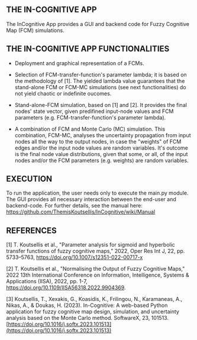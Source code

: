 THE IN-COGNITIVE APP
--------------------
The InCognitive App provides a GUI and backend code for Fuzzy Cognitive
Map (FCM) simulations.


THE IN-COGNITIVE APP FUNCTIONALITIES
------------------------------------
- Deployment and graphical representation of a FCMs.

- Selection of FCM-transfer-function's parameter lambda; it is based on
  the methodology of [1]. The yielded lambda value guarantees that the
  stand-alone FCM or FCM-MC simulations (see next functionalities) do not
  yield chaotic or indefinite oucomes.

- Stand-alone-FCM simulation, based on [1] and [2]. It provides the final
  nodes' state vector, given predifined input-node values and FCM parameters
  (e.g. FCM-transfer-function's parameter lambda).

- A combination of FCM and Monte Carlo (MC) simulation. This combination,
  FCM-MC, analyses the uncertainty propagation from input nodes all the way
  to the output nodes, in case the "weights" of FCM edges and/or the input
  node values are random variables. It's outcome is the final node value
  distributions, given that some, or all, of the input nodes and/or the FCM
  parameters (e.g. weights) are random variables.


EXECUTION
---------
To run the application, the user needs only to execute the main.py
module. The GUI provides all necessary interaction between the end-user
and backend-code. 
For further details, see the manual here: https://github.com/ThemisKoutsellis/InCognitive/wiki/Manual


REFERENCES
----------
[1] T. Koutsellis et al., "Parameter analysis for sigmoid and hyperbolic
transfer functions of fuzzy cognitive maps," 2022, Oper Res Int J, 22,
pp. 5733–5763, https://doi.org/10.1007/s12351-022-00717-x

[2] T. Koutsellis et al., "Normalising the Output of Fuzzy Cognitive Maps,"
2022 13th International Conference on Information, Intelligence, Systems
& Applications (IISA), 2022, pp. 1-7, https://doi.org/10.1109/IISA56318.2022.9904369.

[3] Koutsellis, T., Xexakis, G., Koasidis, K., Frilingou, N., Karamaneas, A., Nikas, A., & Doukas, H. (2023). In-Cognitive: A web-based Python application for fuzzy cognitive map design, simulation, and uncertainty analysis based on the Monte Carlo method. SoftwareX, 23, 101513. [https://doi.org/10.1016/j.softx.2023.101513](https://doi.org/10.1016/j.softx.2023.101513)